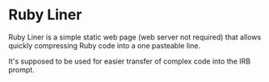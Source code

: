 # Ruby Liner

Ruby Liner is a simple static web page (web server not required) that allows quickly compressing Ruby code into a one pasteable line.

It's supposed to be used for easier transfer of complex code into the IRB prompt.
